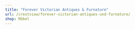 ```yaml
---
title: "Forever Victorian Antiques & Furnature"
url: /crestview/forever-victorian-antiques-und-furnature/
shop: Möbel
---
```

